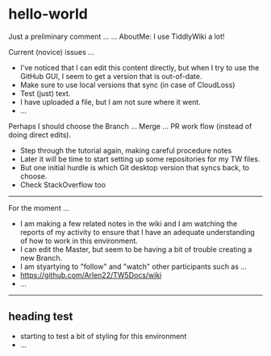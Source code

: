 # hello-world
Just a preliminary comment ... 
... AboutMe:  I use TiddlyWiki a lot!

Current (novice) issues ...
* I've noticed that I can edit this content directly, but when I try to use the GitHub GUI, I seem to get a version that is out-of-date.
* Make sure to use local versions that sync (in case of CloudLoss)
* Test (just) text.
* I have uploaded a file, but I am not sure where it went.
* ...

Perhaps I should choose the Branch ... Merge ... PR work flow (instead of doing direct edits).

* Step through the tutorial again, making careful procedure notes
* Later it will be time to start setting up some repositories for my TW files.
* But one initial hurdle is which Git desktop version that syncs back, to choose.
* Check StackOverflow too

<hr>

For the moment ...

* I am making a few related notes in the wiki and I am watching the reports of my activity to ensure that I have an adequate understanding of how to work in this environment.
* I can edit the Master, but seem to be having a bit of trouble creating a new Branch.
* I am styartying to "follow" and "watch" other participants such as ...
* https://github.com/Arlen22/TW5Docs/wiki
* ...

<hr>
<h2> heading test </h2>

* starting to test a bit of styling for this environment
* ...
